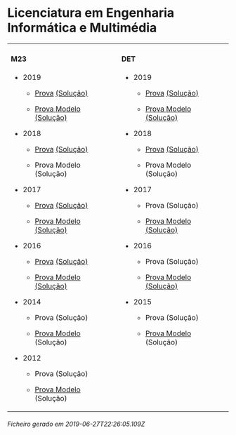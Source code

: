 <h1>Licenciatura em Engenharia Informática e Multimédia</h1><table><tr valign="top"><td><h4>M23</h4><ul><li><p>2019</p><ul><li><p><a href="https://www.isel.pt/media/uploads/tinymce/LEIM_ProvaM23_2019.pdf">Prova</a> <a href="https://www.isel.pt/media/uploads/tinymce/LEIM_ProvaM23_2019_Solucoes.pdf">(Solução)</a></p></li><li><p><a href="https://www.isel.pt/media/uploads/tinymce/LEIMM23ProvaModelo2019.pdf">Prova Modelo</a> <a href="https://www.isel.pt/media/uploads/tinymce/LEIMM23PModelo2019solucao.pdf">(Solução)</a></p></li></ul></li><li><p>2018</p><ul><li><p><a href="https://www.isel.pt/media/uploads/tinymce/ISEL_LEIM_Prova2018.pdf">Prova</a> <a href="https://www.isel.pt/media/uploads/tinymce/ISEL_LEIM_Prova2018_solucao.pdf">(Solução)</a></p></li><li><p>Prova Modelo (Solução)</p></li></ul></li><li><p>2017</p><ul><li><p><a href="https://www.isel.pt/media/uploads/tinymce/m23/M23_LEIM_Prova_2017.pdf">Prova</a> <a href="https://www.isel.pt/media/uploads/tinymce/m23/M23_LEIM_Prova_Solucao_2017.pdf">(Solução)</a></p></li><li><p><a href="https://www.isel.pt/media/uploads/tinymce/m23/M23_LEIM_ProvaModelo_2017.pdf">Prova Modelo</a> <a href="https://www.isel.pt/media/uploads/tinymce/m23/M23_LEIM_ProvaModelo_Solucao_2017.pdf">(Solução)</a></p></li></ul></li><li><p>2016</p><ul><li><p><a href="https://www.isel.pt/media/uploads/tinymce/m23/M23_LEC_Prova_2016.pdf">Prova</a> <a href="https://www.isel.pt/media/uploads/tinymce/m23/M23_LEC_Solucao2016.pdf">(Solução)</a></p></li><li><p><a href="https://www.isel.pt/media/uploads/tinymce/m23/M23_LEIM_Prova_Modelo_2016.pdf">Prova Modelo</a> <a href="https://www.isel.pt/media/uploads/tinymce/m23/M23_LEIM_Solucao_Prova_Modelo_2016.pdf">(Solução)</a></p></li></ul></li><li><p>2014</p><ul><li><p>Prova (Solução)</p></li><li><p><a href="https://www.isel.pt/pinst/servicos/servacademicos/docs/M23/Prova_MODELO_M23_2014_LERCM.pdf">Prova Modelo</a> (Solução)</p></li></ul></li><li><p>2012</p><ul><li><p>Prova (Solução)</p></li><li><p><a href="https://www.isel.pt/pinst/servicos/servacademicos/docs/M23/provas2012/ProvaModelo_LERCM_2012.pdf">Prova Modelo</a> (Solução)</p></li></ul></li></ul></td><td><h4>DET</h4><ul><li><p>2019</p><ul><li><p><a href="https://www.isel.pt/media/uploads/tinymce/LEIM_ProvaM23_2019.pdf">Prova</a> <a href="https://www.isel.pt/media/uploads/tinymce/LEIM_ProvaM23_2019_Solucoes.pdf">(Solução)</a></p></li><li><p><a href="https://www.isel.pt/media/uploads/tinymce/LEIMM23ProvaModelo2019.pdf">Prova Modelo</a> <a href="https://www.isel.pt/media/uploads/tinymce/LEIMM23PModelo2019solucao.pdf">(Solução)</a></p></li></ul></li><li><p>2018</p><ul><li><p><a href="https://www.isel.pt/media/uploads/tinymce/ISEL_LEIM_Prova2018.pdf">Prova</a> <a href="https://www.isel.pt/media/uploads/tinymce/ISEL_LEIM_Prova2018_solucao.pdf">(Solução)</a></p></li><li><p>Prova Modelo (Solução)</p></li></ul></li><li><p>2017</p><ul><li><p>Prova (Solução)</p></li><li><p><a href="https://www.isel.pt/media/uploads/tinymce/det/DET_LEIM_ProvaModelo_2017.pdf">Prova Modelo</a> <a href="https://www.isel.pt/media/uploads/tinymce/det/DET_LEIM_ProvaModelo_Solucao_2017.pdf">(Solução)</a></p></li></ul></li><li><p>2016</p><ul><li><p>Prova (Solução)</p></li><li><p><a href="https://www.isel.pt/media/uploads/tinymce/det/DET_LEIM_Prova_Modelo_2016.pdf">Prova Modelo</a> <a href="https://www.isel.pt/media/uploads/tinymce/det/DET_LEIM_Solucao_Prova_Modelo_2016.pdf">(Solução)</a></p></li></ul></li><li><p>2015</p><ul><li><p>Prova (Solução)</p></li><li><p><a href="http://arquivo.pt/wayback/20151012124431/https://www.isel.pt/media/uploads/tinymce/Prova_Modelo_DETS_2015_LEIM.pdf">Prova Modelo</a> (Solução)</p></li></ul></li></ul></td></tr></table><h6>Ficheiro gerado em 2019-06-27T22:26:05.109Z</h6>